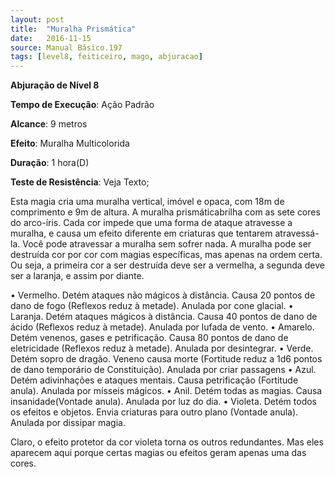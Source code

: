```yaml
---
layout: post
title:  "Muralha Prismática"
date:   2016-11-15
source: Manual Básico.197
tags: [level8, feiticeiro, mago, abjuracao]
---
```


**Abjuração de Nível 8**

**Tempo de Execução**: Ação Padrão

**Alcance**: 9 metros

**Efeito**: Muralha Multicolorida

**Duração**: 1 hora(D)

**Teste de Resistência**: Veja Texto;

Esta magia cria uma muralha vertical, imóvel e opaca, com 18m de comprimento e 9m de altura.
A muralha prismáticabrilha com as sete cores do arco-íris. Cada cor impede que uma forma de ataque atravesse a muralha, e causa um efeito diferente em criaturas que tentarem atravessá-la. 
Você pode atravessar a muralha sem sofrer nada.
A muralha pode ser destruída cor por cor com magias específicas, mas apenas na ordem certa. Ou seja, a primeira cor a ser destruída deve ser a vermelha, a segunda deve ser a laranja, e assim por diante.

• Vermelho. Detém ataques não mágicos à distância. Causa 20 pontos de dano de fogo (Reflexos reduz à metade). Anulada por cone glacial.
• Laranja. Detém ataques mágicos à distância. Causa 40 pontos de dano de ácido (Reflexos reduz à metade). Anulada por lufada de vento.
• Amarelo. Detém venenos, gases e petrificação. Causa 80 pontos de dano de eletricidade (Reflexos reduz à metade). Anulada por desintegrar.
• Verde. Detém sopro de dragão. Veneno causa morte (Fortitude reduz a 1d6 pontos de dano temporário de Constituição). Anulada por criar passagens
• Azul. Detém adivinhações e ataques mentais. Causa petrificação  (Fortitude anula). Anulada por mísseis mágicos.
• Anil. Detém todas as magias. Causa insanidade(Vontade anula). Anulada por luz do dia.
• Violeta. Detém todos os efeitos e objetos. Envia criaturas para outro plano (Vontade anula). Anulada por dissipar magia.

Claro, o efeito protetor da cor violeta torna os outros redundantes. Mas eles aparecem aqui porque certas magias ou efeitos geram apenas uma das cores.